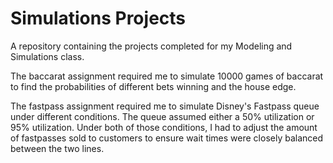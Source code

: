 # Simulations Projects
 A repository containing the projects completed for my Modeling and Simulations class.

The baccarat assignment required me to simulate 10000 games of baccarat to find the probabilities of different bets winning and the house edge.

The fastpass assignment required me to simulate Disney's Fastpass queue under different conditions. The queue assumed either a 50% utilization or 95% utilization. Under both of those conditions, I had to adjust the amount of fastpasses sold to customers to ensure wait times were closely balanced between the two lines. 

